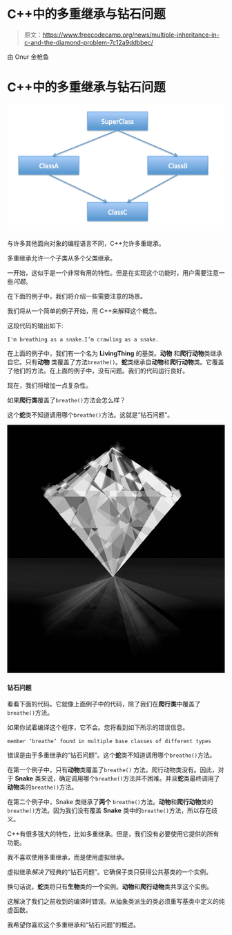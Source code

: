 # C++中的多重继承与钻石问题

> 原文：<https://www.freecodecamp.org/news/multiple-inheritance-in-c-and-the-diamond-problem-7c12a9ddbbec/>

由 Onur 金枪鱼

# C++中的多重继承与钻石问题

![1*QVZomxLNxnRYhm9gGIfYyw](img/0665e407cfb10984ee283632f343b4f2.png)

与许多其他面向对象的编程语言不同，C++允许多重继承。

多重继承允许一个子类从多个父类继承。

一开始，这似乎是一个非常有用的特性。但是在实现这个功能时，用户需要注意一些*问题*。

在下面的例子中，我们将介绍一些需要注意的场景。

我们将从一个简单的例子开始，用 C++来解释这个概念。

这段代码的输出如下:

```
I'm breathing as a snake.I’m crawling as a snake.
```

在上面的例子中，我们有一个名为 **LivingThing** 的基类。**动物** 和**爬行动物**类继承自它。只有**动物** 类覆盖了方法`breathe()`。**蛇**类继承自**动物**和**爬行动物**类。它覆盖了他们的方法。在上面的例子中，没有问题。我们的代码运行良好。

现在，我们将增加一点复杂性。

如果**爬行类**覆盖了`breathe()`方法会怎么样？

这个**蛇**类不知道调用哪个`breathe()`方法。这就是“钻石问题”。

![1*cI0TQYv7yOgSsHhfES1Kaw](img/dfb44299d876111964b1df5747de8a55.png)

#### 钻石问题

看看下面的代码。它就像上面例子中的代码，除了我们在**爬行类**中覆盖了`breathe()`方法。

如果你试着编译这个程序，它不会。您将看到如下所示的错误信息。

```
member ‘breathe’ found in multiple base classes of different types
```

错误是由于多重继承的“钻石问题”。这个**蛇**类不知道调用哪个`breathe()`方法。

在第一个例子中，只有**动物**类覆盖了`breathe()` 方法。爬行动物类没有。因此，对于 **Snake** 类来说，确定调用哪个`breathe()`方法并不困难。并且**蛇**类最终调用了**动物**类的`breathe()`方法。

在第二个例子中，Snake 类继承了**两个** `breathe()`方法。**动物**和**爬行动物**类的`breathe()`方法。因为我们没有覆盖 **Snake** 类中的`breathe()`方法，所以存在歧义。

C++有很多强大的特性，比如多重继承。但是，我们没有必要使用它提供的所有功能。

我不喜欢使用多重继承，而是使用虚拟继承。

虚拟继承*解决了*经典的“钻石问题”。它确保子类只获得公共基类的一个实例。

换句话说，**蛇**类将只有**生物**类的**一个**实例。**动物**和**爬行动物**类共享这个实例。

这解决了我们之前收到的编译时错误。从抽象类派生的类必须重写基类中定义的纯虚函数。

我希望你喜欢这个多重继承和“钻石问题”的概述。